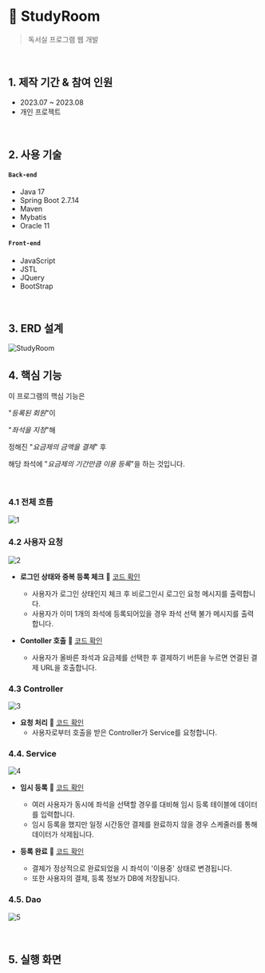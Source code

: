 # 📌 StudyRoom
>독서실 프로그램 웹 개발

</br>

## 1. 제작 기간 & 참여 인원
- 2023.07 ~ 2023.08
- 개인 프로젝트

</br>

## 2. 사용 기술
#### `Back-end`
  - Java 17
  - Spring Boot 2.7.14
  - Maven
  - Mybatis
  - Oracle 11
#### `Front-end`
  - JavaScript
  - JSTL
  - JQuery
  - BootStrap

</br>

## 3. ERD 설계
![StudyRoom](https://github.com/gunb1208/studyroom/assets/136543622/4da912ad-d83d-4efb-acc6-321daf05c684)


## 4. 핵심 기능
이 프로그램의 핵심 기능은 


"*등록된 회원*"이 


"*좌석을 지정*"해 


정해진 "*요금제의 금액을 결제*" 후 


해당 좌석에 "*요금제의 기간만큼 이용 등록*"을 하는 것입니다.


</br>


### 4.1 전체 흐름
![1](https://github.com/gunb1208/studyroom/assets/136543622/71d923ef-6805-46fa-887a-ab5ff7b32772)


### 4.2 사용자 요청
![2](https://github.com/gunb1208/studyroom/assets/136543622/59192db6-2a46-4a5b-967c-6271c842c974)
- **로그인 상태와 중복 등록 체크** :pushpin: [코드 확인](https://github.com/Integerous/goQuality/blob/b587bbff4dce02e3bec4f4787151a9b6fa326319/frontend/src/components/PostInput.vue#L67)
  - 사용자가 로그인 상태인지 체크 후 비로그인시 로그인 요청 메시지를 출력합니다.
  - 사용자가 이미 1개의 좌석에 등록되어있을 경우 좌석 선택 불가 메시지를 출력합니다.

- **Contoller 호출** :pushpin: [코드 확인]()
  - 사용자가 올바른 좌석과 요금제를 선택한 후 결제하기 버튼을 누르면 연결된 결제 URL을 호출합니다.

### 4.3 Controller
![3](https://github.com/gunb1208/studyroom/assets/136543622/efcebca8-a5cb-45a5-ac0a-b6f61dc25ffe)
- **요청 처리** :pushpin: [코드 확인](https://github.com/Integerous/goQuality/blob/b2c5e60761b6308f14eebe98ccdb1949de6c4b99/src/main/java/goQuality/integerous/controller/PostRestController.java#L55)
  - 사용자로부터 호출을 받은 Controller가 Service를 요청합니다.


### 4.4. Service
![4](https://github.com/gunb1208/studyroom/assets/136543622/dd710589-0709-4804-b776-c403a1c7f13d)
- **임시 등록** :pushpin: [코드 확인]()
  - 여러 사용자가 동시에 좌석을 선택할 경우를 대비해 임시 등록 테이블에 데이터를 입력합니다.
  - 임시 등록을 했지만 일정 시간동안 결제를 완료하지 않을 경우 스케줄러를 통해 데이터가 삭제됩니다. 

- **등록 완료** :pushpin: [코드 확인]()
  - 결제가 정상적으로 완료되었을 시 좌석이 '이용중' 상태로 변경됩니다.
  - 또한 사용자의 결제, 등록 정보가 DB에 저장됩니다.

### 4.5. Dao
![5](https://github.com/gunb1208/studyroom/assets/136543622/b9774174-db2d-4f94-a928-6875a02e3205)

</br>

## 5. 실행 화면

